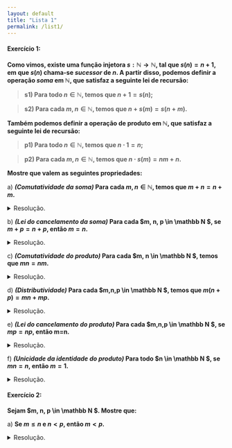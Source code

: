 ```yaml
---
layout: default
title: "Lista 1"
permalink: /list1/
---
```


#### Exercício 1:

**Como vimos, existe uma função injetora
    $s: \mathbb N \rightarrow \mathbb N$, tal que $s(n) = n+1$, em que
    $s(n)$ chama-se *sucessor* de $n$. A partir disso, podemos definir a
    operação *soma* em $\mathbb N$, que satisfaz a seguinte lei de
    recursão:**

>**s1) Para todo $n \in \mathbb N$, temos que $n+1 = s(n)$;**

>**s2) Para cada $m, n \in \mathbb N$, temos que
        $n + s(m) = s(n+m)$.**

**Também podemos definir a operação de produto em $\mathbb N$, que
satisfaz a seguinte lei de recursão:**

>**p1) Para todo $n\in \mathbb N$, temos que $n\cdot 1 = n$;**

>**p2) Para cada $m, n \in \mathbb N$, temos que
        $n\cdot s(m) = nm+n$.**

**Mostre que valem as seguintes propriedades:**

a\) **_(Comutatividade da soma)_ Para cada $m, n \in \mathbb N$, temos
que $m+n = n+m$.**
<div class="box">
<details>
<summary>Resolução.</summary>

Antes, considere a seguinte proposição:<br>
<br>
<p style="margin-left:2%; margin-right:2%;">
<strong>Proposição:</strong> Seja $m \in \mathbb N$, então $m+1 = 1+ m$.
</p>

<details style="margin-left:2%; margin-right:2%;">
<summary > Demonstração da proposição. </summary>

Considere $S \subset \mathbb N$ tal que, 
 
$$S = \{m \in \mathbb N; m+1=1+m\}.$$
Note que $1 \in S$, já que $(1) + 1 = 2 = 1 + (1)$;
 
Vejamos agora que $s(S) \subset S$. Seja $m \in S$, então:

$$
\begin{aligned}
  s(m)+1 &= (m+1) + 1, \quad &&\text{(Definição da função sucessor)}\\
  &= (1+m) + 1, \quad &&\text{(Visto que $m \in S$)} \\
  &= 1 + (m + 1), \quad &&\text{(Associatividade da soma em $\mathbb N$)}\\
  &= 1 + s(m). \quad &&\text{(Definição da função sucessor)}
\end{aligned} 
$$

Deste modo, já que $1 \in S$ e $s(S) \in S$, pelo Princípio da
Indução, temos que $S = \mathbb N$, como queríamos. $\square$
</details>
<br>
<strong>Dem:</strong> Considere $S \subset \mathbb N$ tal que
$S = \{m \in \mathbb N; m+n = n+m, n\in \mathbb N\}$. Da proposição anterior, temos que $1 \in S$, visto que $1 + n = n + 1$.
 Vejamos que $s(S) \subset S$. Tomando $m \in S$,

$$
\begin{align*}
  s(m)+n &= (m+1) + n, \quad &&\text{(Definição da função sucessor)}\\
  &= m + (1+n), \quad &&\text{(Associatividade da soma em $\mathbb N$)} \\
  &= m + (n+1), \quad &&\text{(Proposição anterior)}\\
  &= (m+n) + 1, \quad &&\text{(Associatividade da soma em $\mathbb N$)}\\
  &= (n + m) + 1, \quad &&\text{(Visto que $m \in S$)}\\
  &= n + (m+1), \quad &&\text{(Associatividade da soma em $\mathbb N$)}\\
  &= n + s(m). \quad&&\text{(Definição da função sucessor)}
\end{align*}
$$

Visto que $1 \in S$ e $s(S) \subset S$, pelo Princípio da Indução, temos $S=\mathbb N$
, como queríamos. $\square$

</details>
</div>

b) **_(Lei do cancelamento da soma)_ Para cada $m, n, p \in \mathbb N $, se $m+p = n+ p$, então $m=n$.**
<details class="box">
<summary>Resolução.</summary>

<strong>Dem: </strong> Seja $S \subset \mathbb N $ tal que 

$$
\begin{align*}
S = \{p \in \mathbb N  ; (m+p=n+p) \implies m=n, \quad m,n 
\in \mathbb N \}.
\end{align*}
$$

Ora, $1 \in S$, já que, se $m+1 = n+1$, então $s(m) = s(n)$, e, como $s$ é injetora por definição, então $m=n$. Vejamos que $s(S) \subset S$. Toman
do $p \in S$ e $m+s(p) = n + s(p)$,

$$
\begin{align*}
  m+s(p)&=n+s(p),\\
  m+(p+1) &=n+(p+1), \quad &&\text{(Definição da função sucessor)}\\
  (m+p) + 1 &= (n+p) + 1, \quad &&\text{(Associatividade da soma em 
  $ \mathbb N $)}\\
  s(m+p)&=s(n+p), \quad &&\text{(Definição da função sucessor)}\\
  m+p &=n+p, \quad &&\text{(Injetividade da função sucessor)}\\
  m &= n. \quad &&\text{(Já que $p \in S$)}
\end{align*}
$$

Deste modo, como $1 \in S$ e $s(S) \subset S$, pelo Princípio da Indução, temos $S = \mathbb N $. $\square$

</details>

 c) **_(Comutatividade do produto)_ Para cada $m, n \in \mathbb N $, temos que $mn = nm$.**

<details class="box"> <summary>Resolução.</summary> 
Antes, considere as seguintes proposições:

<br>
<p style="margin-left:2%; margin-right:2%;" >

<strong> Proposição 1: </strong>  Seja $n \in \mathbb N $, 
$n\cdot 1 = 1 \cdot n$.
</p>

<details style="margin-left:2%; margin-right:2%;">
<summary>Demonstração da Proposição 1.</summary> 

Seja $T \subset \mathbb N$ tal que $T = \{n \in \mathbb N ; n\cdot 1
=1\cdot n\}$, queremos mostrar que $T = \mathbb N$. Ora, $1 \in T$, 
já que pela definição do produto em $\mathbb N$, $(1)\cdot 1 = 
1 = 1 \cdot(1)$. Vejamos que $s(T) \subset T$.
 Tomando $n \in T$, temos que:


$$
\begin{align*}
  s(n)\cdot 1 &= s(n), \quad&&\text{(Definição do produto em $\mathbb N$)}\\
  &=n + 1, \quad&&\text{(Definição da função sucessor)}\\
  &=1\cdot n + 1, \quad&&\text{(Da definição do produto e sabendo que $n
   \in T$  , $n = n\cdot 1 = 1 \cdot n$)}\\
  &= 1\cdot s(n). \quad &&\text{(Definição do produto em $\mathbb N$, $m\cdot s(n) = mn+m$)}
\end{align*}
$$
Portanto, como $1 \in T$ e $s(T) \subset T$, segue do Princípio da Indução que $T=\mathbb N$. $\square$

</details>


<p style="margin-left:2%; margin-right:2%;">
<strong> Proposição 2: </strong>  <i>(Distributiva comutada)</i> 

Para cada $m, n, p \in \mathbb N $, temos que 
$$(n+p)m = nm+pm.$$
</p>

<details style="margin-left:2%; margin-right:2%;" > 
<summary>Demonstração da Proposição 2.</summary> 

 Considere $R=\{m \in \mathbb N ; (n+p)m = nm + pm, \quad n,p 
 \in \mathbb N \}$. Note que $1 \in R$, visto que, da definição de produto,
  $(n+p)\cdot 1 = n + p = n\cdot 1 + p\cdot 1$. Vejamos que $s(R) 
  \subset R$. Assumindo $m \in R$, temos que:

$$
\begin{align*}
  (n+p)s(m) &= (n+p)m + (n+p), \quad &&\text{(Definição do produto em $\mathbb N$)}\\
  &= (nm + pm) + (n+p), \quad &&\text{(Visto que $m \in R$, $(n+p)m = nm + pm$)}\\
  &= nm + (pm + (p+n)), \quad &&\text{(Associatividade e comutatividade da soma em $
  \mathbb N$)}\\
  &= nm + (n + (pm + p)), \quad &&\text{(Associatividade e comutatividade da soma em $
  \mathbb N$)}\\
  &= (nm + n) + (pm + p), \quad &&\text{(Associatividade da soma em $\mathbb N$)}\\
  &= n\cdot s(m) + p \cdot s(m). \quad &&\text{(Definição do produto em $\mathbb N$)}
\end{align*}
$$

Sendo assim, já que $1 \in R$ e $s(R) \subset R$, 
segue do Princípio da Indução que $R = \mathbb N$. $\square$

</details> 
<br>

<strong> Dem: </strong>  Seja $S = \{n \in \mathbb N  | m\cdot n = n \cdot m, \quad m \in \mathbb N \}$.
 Vejamos que $S = \mathbb N$. Da proposição 1, temos que $1 \in S$. Para verificar que $s(S) 
\subset S$, suponhamos que $n \in S$, tendo assim:

$$
\begin{align*}
  m\cdot s(n) &= mn + m, \quad &&\text{(Definição do produto em $\mathbb N$)}\\
    &= nm + m, \quad &&\text{(Visto que $n \in S$, $mn = nm$)}\\
    &= nm + 1m, \quad &&\text{(Da proposição 1, $m=m\cdot 1 = 1 \cdot m$)}\\
    &= (n + 1)m, \quad &&\text{(Distributiva comutada)}\\
    &= s(n) \cdot m. \quad &&\text{(Definição da função sucessor)}
\end{align*}
$$

Deste modo, como $1 \in S$ e $s(S) \subset S$, do Princípio da Indução, temos q
ue $S = \mathbb N $, como queríamos. $\square$

</details> 

d) **_(Distributividade)_ Para cada $m,n,p \in \mathbb N $, 
temos que $m(n+p) = mn + mp$.**

<details class="box"> <summary>Resolução.</summary>

<strong> Dem: </strong>  Ora, da <i>distributiva comutada</i>, demonstrada no item anterior, temos que, para cada 
$m,n,p \in \mathbb N $, $(n+p)m = nm +pm$. Portanto,
$$
\begin{align*}
  m(n+p) &= (n + p)m, \quad &&\text{(Comutatividade do produto 
  em $ \mathbb N $)}\\
  &= nm + pm, \quad &&\text{(Distributiva comutada)}\\
  &= mn + mp. \quad &&\text{(Comutatividade do produto em $ \mathbb N $)}
\end{align*}
$$

Com isto, temos o que queríamos. $\square$

</details> 

e) **_(Lei do cancelamento do produto)_ Para cada $m,n,p \in \mathbb N $, se $mp=np$, então m=n.**

<details class="box"> <summary>Resolução.</summary> 

Antes, mostraremos a unicidade da identidade do produto em $ \mathbb N $.

<br>

<p style="margin-left:2%; margin-right:2%;">
<strong> Proposição: </strong>  <i>(Unicidade da identidade do produto)</i> 
Para todo $n \in N$, se $mn = m$, então $m = 1$
</p>

<details style="margin-left:2%; margin-right:2%;"> 
<summary>Demonstração da proposição:</summary> 

 A fim de absurdo, 
suponhamos que $m \neq 1$, isto é, existe $k \in \mathbb N $
tal que $m = s(k)$, 
ou seja $mn = n$ pode ser reescrito como:

$$
\begin{align*}
  n &= s(k) \cdot n,\\
  &= n\cdot s(k), \quad &&\text{(Comutatividade do produto em 
  $ \mathbb N $)}\\
  &= nk + n. \quad &&\text{(Definição do produto em 
  $ \mathbb N $)} \tag{$\star$}
\end{align*}
$$

Porém, como visto em aula, para cada $x,y \in \mathbb N $, $x\neq x + y$,
 sendo assim, ($\star$) é um absurdo. Deste modo, temos o que queríamos.
$\square$
</details> 
<br>
<strong> Dem: </strong>  Considere os conjuntos 

$$
\begin{align*}
S=&\{p \in \mathbb N 
 ; mp = np \implies m = n, \quad m,n \in \mathbb N \}, \\
 T =& \{m \in \mathbb N  ; mp=np\implies m=n,\quad n \in 
 \mathbb N , p\in S\}.
\end{align*}
$$

 Por construção, segue que $T \subset S$. 
Ora, $1 \in T$, já que, da 
unicidade da identidade no produto e da proposição 1 do item c, 
$1\cdot p = np \implies n = 1$. Vejamos que $s(T) \subset T$, 
supondo que $m \in T$ e escolhendo $n \in \mathbb N $ e $p \in S$
 de tal forma que $s(m)p = np$, queremos mostrar que $s(m) = n$,
  sendo assim,

$$
\begin{align*}
  s(m) p &= np,\\
  p\cdot s(m) &= pn, \quad &&\text{(Comutatividade do produto 
  em $ \mathbb N $)}\\
  pm + p &= pn. \quad &&\text{(Definição do produto 
  em $ \mathbb N $)} \tag{1}
\end{align*}
$$

Note que, se $n = 1$, $p = p + pm$, o que por $(\star)$, teremos um absurdo. Portanto $n \neq 1$, ou seja, existe 
$\omega \in \mathbb N $ tal que 
$n = s(\omega)$. Sendo assim, (1) pode ser reescrito da seguinte forma:

$$
\begin{align*}
  pm + p &= pn = p\cdot s(\omega),\\
  pm + p &= p\omega + p, \quad &&\text{(Definição do produto em 
  $ \mathbb N $)}\\
  pm &= p\omega, \quad &&\text{(Lei do cancelamento da soma 
  em $ \mathbb N $)}\\
  mp &= \omega p, \quad &&\text{(Comutatividade do produto 
  em $ \mathbb N $)} \\
  m &= \omega, \quad &&\text{(Já que $p \in S$ e $m \in T$)}\\
  s(m) &= s(\omega), \quad && \text{(Injeção da função sucessor)}\\
  s(m) &= n. \quad &&\text{(Já que $n = s(\omega)$)}
\end{align*}
$$
Dito isto, já que como $1 \in T$ e $s(T) \subset T$, segue do Princípio da Indução que $T = \mathbb N $, mais ainda, $T \subset S \subset \mathbb N $, 
mas como $T = \mathbb N $
, segue que $S= \mathbb N $, como queríamos. $\square$
</details>

f) **_(Unicidade da identidade do produto)_ Para todo $n \in \mathbb N $,
se $mn = n$, então $m = 1$.**

<details class="box"> <summary>Resolução.</summary> 
Demonstrado como proposição em (1e).
</details> 

#### Exercício 2:

**Sejam $m, n, p \in \mathbb N $. Mostre que:**

a) **Se $m \le n$ e $n < p$, então $m < p$.**
<details class="box"> <summary>Resolução.</summary> 

<strong> Dem: </strong>  Da hipótese, temos que $n < p$, isto é, 
$p = n + k$ para algum $k \in \mathbb N $. Ademais, 
$m \le n \equiv (n = m) \lor (n = m + \omega)$ para 
algum $\omega \in \mathbb N $. Com isto,
 suponhamos que $n = m$, portanto $p = n + k = m +k$, isto é $m < p$; 
 Agora, suponhamos que $n = m + \omega$,
$$
\begin{align*}
  p &= n + k, \\
  &= (m + \omega) + k, \\
  &= m + (\omega + k) = m + k_1, \quad k_1 \in \mathbb N 
\end{align*}
$$
ou seja, $m < p$. Temos que

$$(n = m) \land (n<p) \implies m < p,$$
e também
$$(m < n) \land (n<p)\implies m < p.$$
Portanto, das propriedades dos conectivos lógicos e tendo em mente
o princípio da boa ordenação, tem se que
 $$(m \le n) \land (n < p) \implies m < p$$
 
 Como queríamos. $\square$ 
</details>
